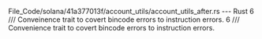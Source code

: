 File_Code/solana/41a377013f/account_utils/account_utils_after.rs --- Rust
6 /// Conveinence trait to covert bincode errors to instruction errors.                                                                                      6 /// Convenience trait to covert bincode errors to instruction errors.

